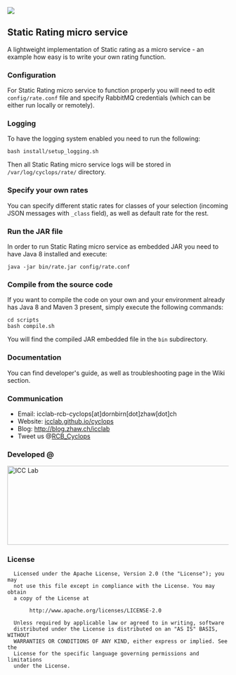 <a href="http://icclab.github.io/cyclops" target="_blank"><img align="middle" src="http://icclab.github.io/cyclops/assets/images/logo_big.png"></img></a>

## Static Rating micro service 
A lightweight implementation of Static rating as a micro service - an example how easy is to write your own rating function.

### Configuration
For Static Rating micro service to function properly you will need to edit <code>config/rate.conf</code> file and specify RabbitMQ credentials (which can be either run locally or remotely).

### Logging
To have the logging system enabled you need to run the following:

    bash install/setup_logging.sh
  
Then all Static Rating micro service logs will be stored in <code>/var/log/cyclops/rate/</code> directory.

### Specify your own rates
You can specify different static rates for classes of your selection (incoming JSON messages with <code>_class</code> field), as well as default rate for the rest.

### Run the JAR file
In order to run Static Rating micro service as embedded JAR you need to have Java 8 installed and execute:

    java -jar bin/rate.jar config/rate.conf

### Compile from the source code
If you want to compile the code on your own and your environment already has Java 8 and Maven 3 present, simply execute the following commands:

    cd scripts
    bash compile.sh
  
You will find the compiled JAR embedded file in the <code>bin</code> subdirectory.
  
### Documentation
You can find developer's guide, as well as troubleshooting page in the Wiki section.

### Communication
  * Email: icclab-rcb-cyclops[at]dornbirn[dot]zhaw[dot]ch
  * Website: <a href="http://icclab.github.io/cyclops" target="_blank">icclab.github.io/cyclops</a>
  * Blog: <a href="http://blog.zhaw.ch/icclab" target="_blank">http://blog.zhaw.ch/icclab</a>
  * Tweet us @<a href="https://twitter.com/rcb_cyclops" target="_blank">RCB_Cyclops</a>
   
### Developed @
<img src="https://blog.zhaw.ch/icclab/files/2016/03/cropped-service_engineering_logo_zhawblue_banner.jpg" alt="ICC Lab" height="180" width="620"></img>

### License
 
      Licensed under the Apache License, Version 2.0 (the "License"); you may
      not use this file except in compliance with the License. You may obtain
      a copy of the License at
 
           http://www.apache.org/licenses/LICENSE-2.0
 
      Unless required by applicable law or agreed to in writing, software
      distributed under the License is distributed on an "AS IS" BASIS, WITHOUT
      WARRANTIES OR CONDITIONS OF ANY KIND, either express or implied. See the
      License for the specific language governing permissions and limitations
      under the License.
